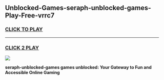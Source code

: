 
## Unblocked-Games-seraph-unblocked-games-Play-Free-vrrc7
<h3>
<a href="https://premium76.site?title=seraph-unblocked-games&ref=15A">CLICK TO PLAY</a></h3>
<hr>

<h3>
<a href="https://premium76.site?title=seraph-unblocked-games&ref=15A">CLICK 2 PLAY</a>
  
</h3>

<a href="https://premium76.site?title=seraph-unblocked-games&ref=15A"><img src="https://clearcache.store/games.png"></a>


**seraph-unblocked-games games unblocked: Your Gateway to Fun and Accessible Online Gaming**
